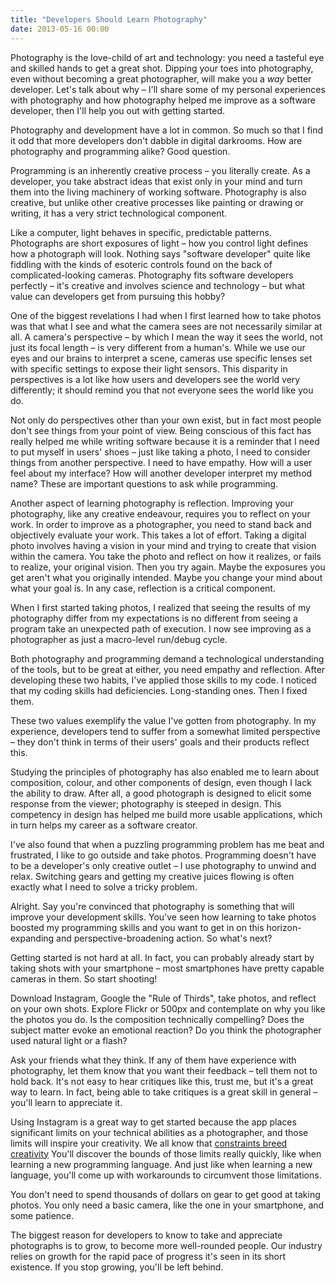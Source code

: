 ```yaml
---
title: "Developers Should Learn Photography"
date: 2013-05-16 00:00
---
```


Photography is the love-child of art and technology: you need a tasteful eye and skilled hands to get a great shot. Dipping your toes into photography, even without becoming a great photographer, will make you a _way_ better developer. Let's talk about why – I'll share some of my personal experiences with photography and how photography helped me improve as a software developer, then I'll help you out with getting started.

Photography and development have a lot in common. So much so that I find it odd that more developers don't dabble in digital darkrooms. How are photography and programming alike? Good question.

Programming is an inherently creative process – you literally create. As a developer, you take abstract ideas that exist only in your mind and turn them into the living machinery of working software. Photography is also creative, but unlike other creative processes like painting or drawing or writing, it has a very strict technological component.

Like a computer, light behaves in specific, predictable patterns. Photographs are short exposures of light – how you control light defines how a photograph will look. Nothing says "software developer" quite like fiddling with the kinds of esoteric controls found on the back of complicated-looking cameras. Photography fits software developers perfectly – it's creative and involves science and technology – but what value can developers get from pursuing this hobby?

One of the biggest revelations I had when I first learned how to take photos was that what I see and what the camera sees are not necessarily similar at all. A camera's perspective – by which I mean the way it sees the world, not just its focal length – is very different from a human's. While we use our eyes and our brains to interpret a scene, cameras use specific lenses set with specific settings to expose their light sensors. This disparity in perspectives is a lot like how users and developers see the world very differently; it should remind you that not everyone sees the world like you do.

Not only do perspectives other than your own exist, but in fact most people don't see things from your point of view. Being conscious of this fact has really helped me while writing software because it is a reminder that I need to put myself in users' shoes – just like taking a photo, I need to consider things from another perspective. I need to have empathy. How will a user feel about my interface? How will another developer interpret my method name? These are important questions to ask while programming.

Another aspect of learning photography is reflection. Improving your photography, like any creative endeavour, requires you to reflect on your work. In order to improve as a photographer, you need to stand back and objectively evaluate your work. This takes a lot of effort. Taking a digital photo involves having a vision in your mind and trying to create that vision within the camera. You take the photo and reflect on how it realizes, or fails to realize, your original vision. Then you try again. Maybe the exposures you get aren't what you originally intended. Maybe you change your mind about what your goal is. In any case, reflection is a critical component.

When I first started taking photos, I realized that seeing the results of my photography differ from my expectations is no different from seeing a program take an unexpected path of execution. I now see improving as a photographer as just a macro-level run/debug cycle.

Both photography and programming demand a technological understanding of the tools, but to be great at either, you need empathy and reflection. After developing these two habits, I've applied those skills to my code. I noticed that my coding skills had deficiencies. Long-standing ones. Then I fixed them.

These two values exemplify the value I've gotten from photography. In my experience, developers tend to suffer from a somewhat limited perspective – they don't think in terms of their users' goals and their products reflect this.

Studying the principles of photography has also enabled me to learn about composition, colour, and other components of design, even though I lack the ability to draw. After all, a good photograph is designed to elicit some response from the viewer; photography is steeped in design. This competency in design has helped me build more usable applications, which in turn helps my career as a software creator.

I've also found that when a puzzling programming problem has me beat and frustrated, I like to go outside and take photos. Programming doesn't have to be a developer's only creative outlet – I use photography to unwind and relax. Switching gears and getting my creative juices flowing is often exactly what I need to solve a tricky problem.

Alright. Say you're convinced that photography is something that will improve your development skills. You've seen how learning to take photos boosted my programming skills and you want to get in on this horizon-expanding and perspective-broadening action. So what's next?

Getting started is not hard at all. In fact, you can probably already start by taking shots with your smartphone – most smartphones have pretty capable cameras in them. So start shooting!

Download Instagram, Google the "Rule of Thirds", take photos, and reflect on your own shots. Explore Flickr or 500px and contemplate on why you like the photos you do. Is the composition technically compelling? Does the subject matter evoke an emotional reaction? Do you think the photographer used natural light or a flash?

Ask your friends what they think. If any of them have experience with photography, let them know that you want their feedback – tell them not to hold back. It's not easy to hear critiques like this, trust me, but it's a great way to learn. In fact, being able to take critiques is a great skill in general – you'll learn to appreciate it.

Using Instagram is a great way to get started because the app places significant limits on your technical abilities as a photographer, and those limits will inspire your creativity. We all know that [constraints breed creativity](http://37signals.com/svn/archives2/constraints_breed_breakthrough_creativity.php) You'll discover the bounds of those limits really quickly, like when learning a new programming language. And just like when learning a new language, you'll come up with workarounds to circumvent those limitations.

You don't need to spend thousands of dollars on gear to get good at taking photos. You only need a basic camera, like the one in your smartphone, and some patience.

The biggest reason for developers to know to take and appreciate photographs is to grow, to become more well-rounded people. Our industry relies on growth for the rapid pace of progress it's seen in its short existence. If you stop growing, you'll be left behind.

<!-- more -->
